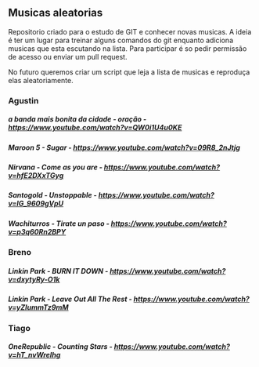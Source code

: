 ## Musicas aleatorias

Repositorio criado para o estudo de GIT e conhecer novas musicas.
A ideia é ter um lugar para treinar alguns comandos do git enquanto adiciona musicas que esta escutando na lista. 
Para participar é so pedir permissão de acesso ou enviar um pull request.

No futuro queremos criar um script que leja a lista de musicas e reproduça elas aleatoriamente.

### Agustin

##### a banda mais bonita da cidade - oração - https://www.youtube.com/watch?v=QW0i1U4u0KE
##### Maroon 5 - Sugar - https://www.youtube.com/watch?v=09R8_2nJtjg
##### Nirvana - Come as you are - https://www.youtube.com/watch?v=hfE2DXxTGyg
##### Santogold - Unstoppable - https://www.youtube.com/watch?v=IG_9609gVpU
##### Wachiturros - Tirate un paso - https://www.youtube.com/watch?v=p3q60Rn2BPY

### Breno
##### Linkin Park - BURN IT DOWN - https://www.youtube.com/watch?v=dxytyRy-O1k
##### Linkin Park - Leave Out All The Rest - https://www.youtube.com/watch?v=yZIummTz9mM

### Tiago
##### OneRepublic - Counting Stars - https://www.youtube.com/watch?v=hT_nvWreIhg
